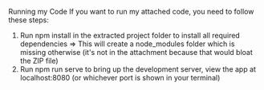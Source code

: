 Running my Code
If you want to run my attached code, you need to follow these steps:
1. Run npm install in the extracted project folder to install all required dependencies => This
will create a node_modules folder which is missing otherwise (it's not in the attachment
because that would bloat the ZIP file)
2. Run npm run serve to bring up the development server, view the app at localhost:8080
(or whichever port is shown in your terminal)
